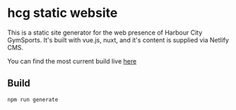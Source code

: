 # hcg static website
This is a static site generator for the web presence of Harbour City GymSports. It's built with vue.js, nuxt, and it's content is supplied via Netlify CMS.

You can find the most current build live [here](https://dazzling-euler-b2d598.netlify.com)

## Build
`npm run generate`
